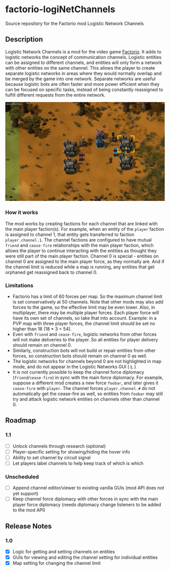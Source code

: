 # factorio-logiNetChannels
Source repository for the Factorio mod Logistic Network Channels

## Description

Logistic Network Channels is a mod for the video game [Factorio](https://factorio.com/).  It adds to logistic networks the concept of communication channels.  Logistic entities can be assigned to different channels, and entities will only form a network with other entities on the same channel.  This allows the player to create separate logistic networks in areas where they would normally overlap and be merged by the game into one network.  Separate networks are useful because logistic bots are often faster and more power efficient when they can be focused on specific tasks, instead of being constantly reassigned to fulfill different requests from the entire network.

![In this screenshot, the right roboports are in range of the left roboports, yet they are not on the same network.  This is because the right roboports are assigned to channel 1, while the left roboports are on channel 0.  The passive provider chests have the same configuration.](/screenshots/readme-1.png)

### How it works

The mod works by creating factions for each channel that are linked with the main player faction(s).  For example, when an entity of the `player` faction is assigned to channel 1, that entity gets transferred to faction `player.channel.1`.  The channel factions are configured to have mutual `friend` and `cease-fire` relationships with the main player faction, which allows the player to continue interacting with the entities as thought they were still part of the main player faction.  Channel 0 is special - entities on channel 0 are assigned to the main player force, as they normally are.  And if the channel limit is reduced while a map is running, any entities that get orphaned get reassigned back to channel 0.

### Limitations

- Factorio has a limit of 60 forces per map.  So the maximum channel limit is set conservatively at 50 channels.  Note that other mods may also add forces to the game, so the effective limit may be even lower.  Also, in multiplayer, there may be multiple player forces.  Each player force will have its own set of channels, so take that into account.  Example: in a PVP map with three player forces, the channel limit should be set no higher than 18 (18 * 3 = 54).
- Even with `friend` and `cease-fire`, logistic networks from other forces will not make deliveries to the player.  So all entities for player delivery should remain on channel 0.
- Similarly, construction bots will not build or repair entities from other forces, so construction bots should remain on channel 0 as well.
- The logistic networks for channels beyond 0 are not highlighted in map mode, and do not appear in the Logistic Networks GUI ( <kbd>L</kbd> )
- It is not currently possible to keep the channel force diplomacy (`friend`/`cease-fire`) in sync with the main force diplomacy.  For example, suppose a different mod creates a new force `foobar`, and later gives it `cease-fire` with `player`.  The channel forces `player.channel.#` do not automatically get the cease-fire as well, so entities from `foobar` may still try and attack logistic network entities on channels other than channel 0.

## Roadmap

### 1.1
- [ ] Unlock channels through research (optional)
- [ ] Player-specific setting for showing/hiding the hover info
- [ ] Ability to set channel by circuit signal
- [ ] Let players label channels to help keep track of which is which

### Unscheduled
- [ ] Append channel editor/viewer to existing vanilla GUIs (mod API does not yet support)
- [ ] Keep channel force diplomacy with other forces in sync with the main player force diplomacy (needs diplomacy change listeners to be added to the mod API)

## Release Notes

### 1.0

- [X] Logic for getting and setting channels on entities
- [X] GUIs for viewing and editing the channel setting for individual entities
- [X] Map setting for changing the channel limit
